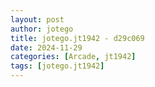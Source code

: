 ```yaml
---
layout: post
author: jotego
title: jotego.jt1942 - d29c069
date: 2024-11-29
categories: [Arcade, jt1942]
tags: [jotego.jt1942]
---
```


